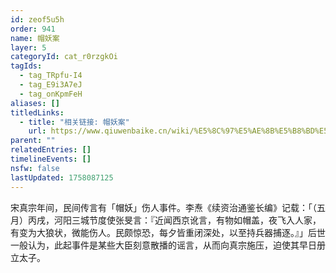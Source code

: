 ```yaml
---
id: zeof5u5h
order: 941
name: 帽妖案
layer: 5
categoryId: cat_r0rzgkOi
tagIds:
  - tag_TRpfu-I4
  - tag_E9i3A7eJ
  - tag_onKpmFeH
aliases: []
titledLinks:
  - title: "相关链接: 帽妖案"
    url: https://www.qiuwenbaike.cn/wiki/%E5%8C%97%E5%AE%8B%E5%B8%BD%E5%A6%96%E6%A1%88
parent: ""
relatedEntries: []
timelineEvents: []
nsfw: false
lastUpdated: 1758087125
---
```


宋真宗年间，民间传言有「帽妖」伤人事件。李焘《续资治通鉴长编》记载：「（五月）丙戌，河阳三城节度使张旻言：『近闻西京讹言，有物如帽盖，夜飞入人家，有变为大狼状，微能伤人。民颇惊恐，每夕皆重闭深处，以至持兵器捕逐。』」后世一般认为，此起事件是某些大臣刻意散播的谣言，从而向真宗施压，迫使其早日册立太子。